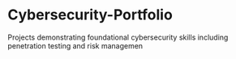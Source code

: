 # Cybersecurity-Portfolio
Projects demonstrating foundational cybersecurity skills including penetration testing and risk managemen
